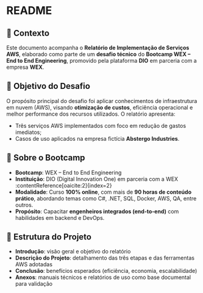 # README

## 📘 Contexto

Este documento acompanha o **Relatório de Implementação de Serviços AWS**, elaborado como parte de um **desafio técnico** do **Bootcamp WEX – End to End Engineering**, promovido pela plataforma **DIO** em parceria com a empresa **WEX**.

## 🎯 Objetivo do Desafio

O propósito principal do desafio foi aplicar conhecimentos de infraestrutura em nuvem (AWS), visando **otimização de custos**, eficiência operacional e melhor performance dos recursos utilizados. O relatório apresenta:

- Três serviços AWS implementados com foco em redução de gastos imediatos;
- Casos de uso aplicados na empresa fictícia **Abstergo Industries**.

## 🧭 Sobre o Bootcamp

- **Bootcamp**: WEX – End to End Engineering  
- **Instituição**: DIO (Digital Innovation One) em parceria com a WEX :contentReference[oaicite:2]{index=2}  
- **Modalidade**: Curso **100% online**, com mais de **90 horas de conteúdo prático**, abordando temas como C#, .NET, SQL, Docker, AWS, QA, entre outros.
- **Propósito**: Capacitar **engenheiros integrados (end‑to‑end)** com habilidades em backend e DevOps.

## 📝 Estrutura do Projeto

- **Introdução**: visão geral e objetivo do relatório
- **Descrição do Projeto**: detalhamento das três etapas e das ferramentas AWS adotadas
- **Conclusão**: benefícios esperados (eficiência, economia, escalabilidade)
- **Anexos**: manuais técnicos e relatórios de uso como base documental para validação
